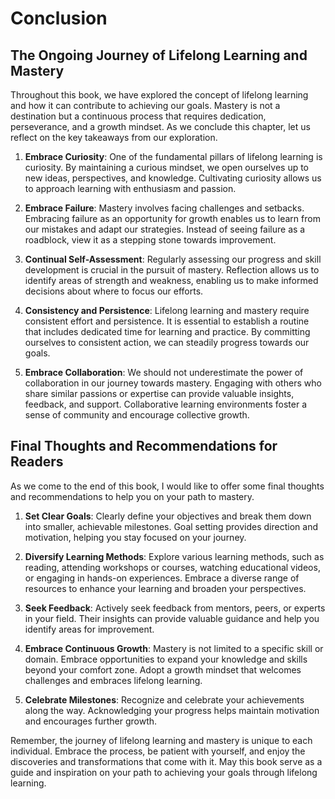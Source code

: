 Conclusion
==========

The Ongoing Journey of Lifelong Learning and Mastery
----------------------------------------------------

Throughout this book, we have explored the concept of lifelong learning and how it can contribute to achieving our goals. Mastery is not a destination but a continuous process that requires dedication, perseverance, and a growth mindset. As we conclude this chapter, let us reflect on the key takeaways from our exploration.

1. **Embrace Curiosity**: One of the fundamental pillars of lifelong learning is curiosity. By maintaining a curious mindset, we open ourselves up to new ideas, perspectives, and knowledge. Cultivating curiosity allows us to approach learning with enthusiasm and passion.

2. **Embrace Failure**: Mastery involves facing challenges and setbacks. Embracing failure as an opportunity for growth enables us to learn from our mistakes and adapt our strategies. Instead of seeing failure as a roadblock, view it as a stepping stone towards improvement.

3. **Continual Self-Assessment**: Regularly assessing our progress and skill development is crucial in the pursuit of mastery. Reflection allows us to identify areas of strength and weakness, enabling us to make informed decisions about where to focus our efforts.

4. **Consistency and Persistence**: Lifelong learning and mastery require consistent effort and persistence. It is essential to establish a routine that includes dedicated time for learning and practice. By committing ourselves to consistent action, we can steadily progress towards our goals.

5. **Embrace Collaboration**: We should not underestimate the power of collaboration in our journey towards mastery. Engaging with others who share similar passions or expertise can provide valuable insights, feedback, and support. Collaborative learning environments foster a sense of community and encourage collective growth.

Final Thoughts and Recommendations for Readers
----------------------------------------------

As we come to the end of this book, I would like to offer some final thoughts and recommendations to help you on your path to mastery.

1. **Set Clear Goals**: Clearly define your objectives and break them down into smaller, achievable milestones. Goal setting provides direction and motivation, helping you stay focused on your journey.

2. **Diversify Learning Methods**: Explore various learning methods, such as reading, attending workshops or courses, watching educational videos, or engaging in hands-on experiences. Embrace a diverse range of resources to enhance your learning and broaden your perspectives.

3. **Seek Feedback**: Actively seek feedback from mentors, peers, or experts in your field. Their insights can provide valuable guidance and help you identify areas for improvement.

4. **Embrace Continuous Growth**: Mastery is not limited to a specific skill or domain. Embrace opportunities to expand your knowledge and skills beyond your comfort zone. Adopt a growth mindset that welcomes challenges and embraces lifelong learning.

5. **Celebrate Milestones**: Recognize and celebrate your achievements along the way. Acknowledging your progress helps maintain motivation and encourages further growth.

Remember, the journey of lifelong learning and mastery is unique to each individual. Embrace the process, be patient with yourself, and enjoy the discoveries and transformations that come with it. May this book serve as a guide and inspiration on your path to achieving your goals through lifelong learning.
